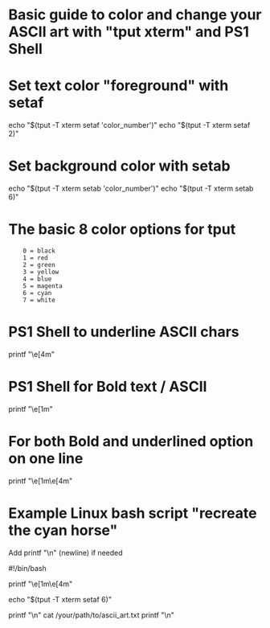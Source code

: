 # Basic guide to color and change your ASCII art with "tput xterm" and PS1 Shell

# Set text color "foreground" with setaf
echo "$(tput -T xterm setaf 'color_number')"
echo "$(tput -T xterm setaf 2)"

# Set background color with setab
echo "$(tput -T xterm setab 'color_number')"
echo "$(tput -T xterm setab 6)" 

# The basic 8 color options for tput
        0 = black
        1 = red
        2 = green
        3 = yellow
        4 = blue
        5 = magenta
        6 = cyan
        7 = white
        
# PS1 Shell to underline ASCII chars 
printf "\e[4m"

# PS1 Shell for Bold text / ASCII 
printf "\e[1m"

# For both Bold and underlined option on one line
printf "\e[1m\e[4m"

# Example Linux bash script "recreate the cyan horse"
Add printf "\n" (newline) if needed

#!/bin/bash

printf "\e[1m\e[4m"

echo "$(tput -T xterm setaf 6)"

printf "\n"
cat /your/path/to/ascii_art.txt
printf "\n"

